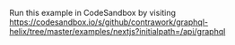 Run this example in CodeSandbox by visiting https://codesandbox.io/s/github/contrawork/graphql-helix/tree/master/examples/nextjs?initialpath=/api/graphql
